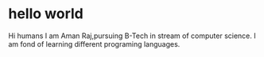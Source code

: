 # hello world
Hi humans
I am Aman Raj,pursuing B-Tech in stream of computer science.
I am fond of learning different programing languages.

